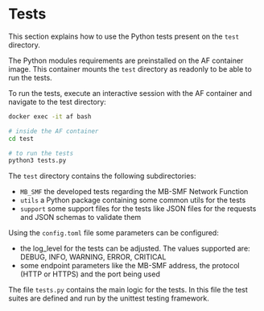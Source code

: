 # Tests

This section explains how to use the Python tests present on the `test` directory.

The Python modules requirements are preinstalled on the AF container image. This container mounts the `test` directory as readonly to be able to run the tests.

To run the tests, execute an interactive session with the AF container and navigate to the test directory:
```bash
docker exec -it af bash

# inside the AF container
cd test

# to run the tests
python3 tests.py
```

The `test` directory contains the following subdirectories:
- `MB_SMF` the developed tests regarding the MB-SMF Network Function
- `utils` a Python package containing some common utils for the tests
- `support` some support files for the tests like JSON files for the requests and JSON schemas to validate them

Using the `config.toml` file some parameters can be configured:
- the log_level for the tests can be adjusted. The values supported are: DEBUG, INFO, WARNING, ERROR, CRITICAL
- some endpoint parameters like the MB-SMF address, the protocol (HTTP or HTTPS) and the port being used

The file `tests.py` contains the main logic for the tests. In this file the test suites are defined and run by the unittest testing framework.
